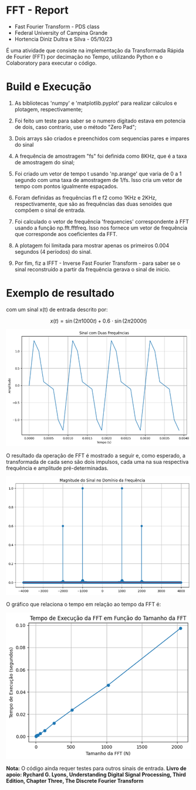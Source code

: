 # FFT - Report
- Fast Fourier Transform - PDS class
- Federal University of Campina Grande
- Hortencia Diniz Dultra e Silva - 05/10/23

É uma atividade que consiste na implementação da Transformada Rápida de Fourier (FFT) por decimação no Tempo, utilizando Python e o Colaboratory para executar o código.

# Build e Execução
1. As bibliotecas 'numpy' e 'matplotlib.pyplot' para realizar cálculos e plotagem, respectivamente;

2. Foi feito um teste para saber se o numero digitado estava em potencia de dois, caso contrario, use o método "Zero Pad";

3. Dois arrays são criados e preenchidos com sequencias pares e impares do sinal

4. A frequência de amostragem "fs" foi definida como 8KHz, que é a taxa de amostragem do sinal;

5. Foi criado um vetor de tempo t usando 'np.arange' que varia de 0 a 1 segundo com uma taxa de amostragem de 1/fs. Isso cria um vetor de tempo com pontos igualmente espaçados.

6. Foram definidas as frequências f1 e f2 como 1KHz e 2KHz, respectivamente, que são as frequências das duas senoides que compõem o sinal de entrada.

7. Foi calculado o vetor de frequência 'frequencies' correspondente à FFT usando a função np.fft.fftfreq. Isso nos fornece um vetor de frequência que corresponde aos coeficientes da FFT.

8. A plotagem foi limitada para mostrar apenas os primeiros 0.004 segundos (4 períodos) do sinal.

9. Por fim, fiz a IFFT - Inverse Fast Fourier Transform - para saber se o sinal reconstruído a partir da frequência gerava o sinal de inicio.

# Exemplo de resultado

com um sinal x(t) de entrada descrito por:


$$x(t) = \sin(2 \pi 1000 t) + 0.6 \cdot \sin(2 \pi 2000 t)$$


![Resultado da FFT do sinal x(t)](./sinal_original_entrada.png "FFT Result")


O resultado da operação de FFT é mostrado a seguir e, como esperado, a transformada de cada seno são dois impulsos, cada uma na sua respectiva frequência e amplitude pré-determinadas.



![Resultado da FFT do sinal x(t)](./FFT.png "FFT Result")


O gráfico que relaciona o tempo em relação ao tempo da FFT é:


![Resultado da FFT do sinal x(t)](./FFT_TAMANHO.png "FFT Result")


**Nota:** O código ainda requer testes para outros sinais de entrada.
**Livro de apoio: Rychard G. Lyons, Understanding Digital
Signal Processing, Third Edition, Chapter Three, The Discrete
Fourier Transform**

